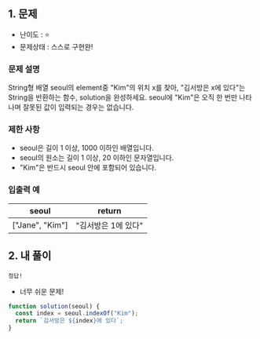 ## 1. 문제

- 난이도 : ⭐
- 문제상태 : 스스로 구현완!

### **문제 설명**

String형 배열 seoul의 element중 "Kim"의 위치 x를 찾아, "김서방은 x에 있다"는 String을 반환하는 함수, solution을 완성하세요. seoul에 "Kim"은 오직 한 번만 나타나며 잘못된 값이 입력되는 경우는 없습니다.

### 제한 사항

- seoul은 길이 1 이상, 1000 이하인 배열입니다.
- seoul의 원소는 길이 1 이상, 20 이하인 문자열입니다.
- "Kim"은 반드시 seoul 안에 포함되어 있습니다.

### 입출력 예

| seoul           | return              |
| --------------- | ------------------- |
| ["Jane", "Kim"] | "김서방은 1에 있다" |

## 2. 내 풀이

`정답!`

- 너무 쉬운 문제!

```jsx
function solution(seoul) {
  const index = seoul.indexOf("Kim");
  return `김서방은 ${index}에 있다`;
}
```
